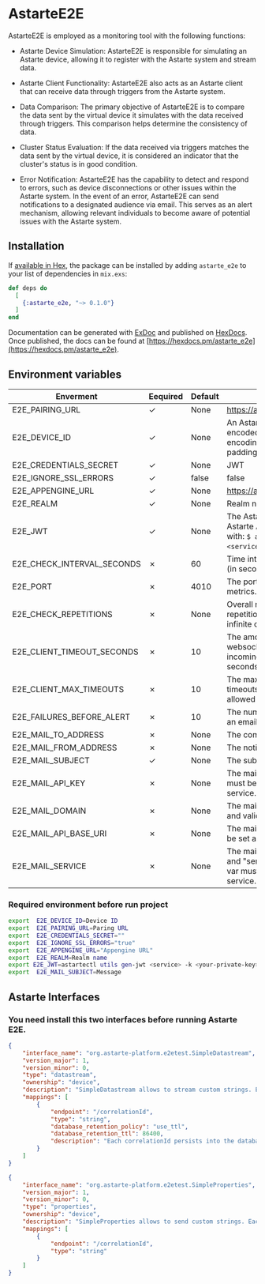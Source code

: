# AstarteE2E

AstarteE2E is employed as a monitoring tool with the following functions:

- Astarte Device Simulation: AstarteE2E is responsible for simulating an Astarte device, allowing it to register with the Astarte system and stream data.

- Astarte Client Functionality: AstarteE2E also acts as an Astarte client that can receive data through triggers from the Astarte system.

- Data Comparison: The primary objective of AstarteE2E is to compare the data sent by the virtual device it simulates with the data received through triggers. This comparison helps determine the consistency of data.

- Cluster Status Evaluation: If the data received via triggers matches the data sent by the virtual device, it is considered an indicator that the cluster's status is in good condition.

- Error Notification: AstarteE2E has the capability to detect and respond to errors, such as device disconnections or other issues within the Astarte system. In the event of an error, AstarteE2E can send notifications to a designated audience via email. This serves as an alert mechanism, allowing relevant individuals to become aware of potential issues with the Astarte system.

## Installation

If [available in Hex](https://hex.pm/docs/publish), the package can be installed
by adding `astarte_e2e` to your list of dependencies in `mix.exs`:

```elixir
def deps do
  [
    {:astarte_e2e, "~> 0.1.0"}
  ]
end
```

Documentation can be generated with [ExDoc](https://github.com/elixir-lang/ex_doc)
and published on [HexDocs](https://hexdocs.pm). Once published, the docs can
be found at [https://hexdocs.pm/astarte_e2e](https://hexdocs.pm/astarte_e2e).

## Environment variables

| Enverment      |Eequired     | Default|Example              |
| ---------------|-------------|--------|---------------------|
| E2E_PAIRING_URL|&check;      |None    | https://api.astarte.example.com/pairing|
| E2E_DEVICE_ID| &check;|None|An Astarte device ID, which is a valid UUID encoded with standard Astarte device_id encoding (Base64 url encoding, no padding).|
|E2E_CREDENTIALS_SECRET|&check;|None|JWT|
|E2E_IGNORE_SSL_ERRORS|&check;|false|false|
|E2E_APPENGINE_URL|&check;|None|https://api.astarte.example.com/appengine|
|E2E_REALM|&check;|None|Realm name.|
|E2E_JWT|&check;|None|The Astarte JWT employed to access Astarte APIs. The token can be generated with: `$ astartectl utils gen-jwt <service> -k <your-private-key>.pem`.|
|E2E_CHECK_INTERVAL_SECONDS|&cross;|60|Time interval between consecutive checks (in seconds).|
|E2E_PORT|&cross;|4010|The port used to expose AstarteE2E's metrics. Defaults to 4010.|
|E2E_CHECK_REPETITIONS|&cross;|None|Overall number of consistency checks repetitions. Defaults to 0, corresponding to infinite checks.|
|E2E_CLIENT_TIMEOUT_SECONDS|&cross;|10|The amount of time (in seconds) the websocket client is allowed to wait for an incoming message. Defaults to 10 seconds.|
|E2E_CLIENT_MAX_TIMEOUTS|&cross;|10|The maximum number of consecutive timeouts before the websocket client is allowed to crash. Defaults to 10.|
|E2E_FAILURES_BEFORE_ALERT|&cross;|10|The number of consecutive failures before an email alert is sent. Defaults to 10.|
|E2E_MAIL_TO_ADDRESS|&cross;|None|The comma-separated email recipients.|
|E2E_MAIL_FROM_ADDRESS|&cross;|None|The notification email sender.|
|E2E_MAIL_SUBJECT|&check;|None|The subject of the notification email.|
|E2E_MAIL_API_KEY|&cross;|None| The mail service's API key. This env var must be set and valid to use the mail service.|
|E2E_MAIL_DOMAIN|&cross;|None|The mail domain. This env var must be set and valid to use the mailgun service.|
|E2E_MAIL_API_BASE_URI|&cross;|None|The mail API base URI. This env var must be set and valid to use the mail service.|
|E2E_MAIL_SERVICE|&cross;|None| The mail service. Currently only "mailgun" and "sendgrid" are supported. This env var must be set and valid to use the mail service.|

### Required environment before run project

``` bash
export  E2E_DEVICE_ID=Device ID
export  E2E_PAIRING_URL=Paring URL
export  E2E_CREDENTIALS_SECRET=""
export  E2E_IGNORE_SSL_ERRORS="true"
export  E2E_APPENGINE_URL="Appengine URL"
export  E2E_REALM=Realm name
export E2E_JWT=astartectl utils gen-jwt <service> -k <your-private-key>.pem`
export  E2E_MAIL_SUBJECT=Message

```

## Astarte Interfaces

### You need install this two interfaces before running Astarte E2E.

``` json
{
    "interface_name": "org.astarte-platform.e2etest.SimpleDatastream",
    "version_major": 1,
    "version_minor": 0,
    "type": "datastream",
    "ownership": "device",
    "description": "SimpleDatastream allows to stream custom strings. Each string is employed to assess the end to end functionality of Astarte.",
    "mappings": [
        {
            "endpoint": "/correlationId",
            "type": "string",
            "database_retention_policy": "use_ttl",
            "database_retention_ttl": 86400,
            "description": "Each correlationId persists into the database for a predefined amount of time as to avoid an unbounded collection of entries."
        }
    ]
}
```

``` json
{
    "interface_name": "org.astarte-platform.e2etest.SimpleProperties",
    "version_major": 1,
    "version_minor": 0,
    "type": "properties",
    "ownership": "device",
    "description": "SimpleProperties allows to send custom strings. Each string is employed to assess the end to end functionality of Astarte.",
    "mappings": [
        {
            "endpoint": "/correlationId",
            "type": "string"
        }
    ]
}
```